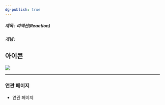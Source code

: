 ```yaml
---
dg-publish: true
---
```

##### 제목 : 리액션(Reaction)
##### 개념 : 
## 아이콘
<img src="\Assets\ImageName.png"/>


--- 

### 연관 페이지
- 연관 페이지

